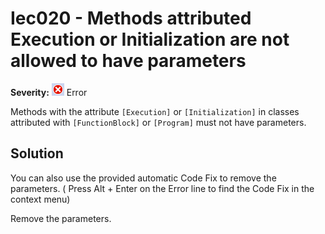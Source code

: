 # Iec020 - Methods attributed Execution or Initialization are not allowed to have parameters

**Severity:** ![Error](../images/Error.png) Error

Methods with the attribute `[Execution]` or `[Initialization]` in classes attributed with `[FunctionBlock]` or `[Program]` must not have parameters.

## Solution

You can also use the provided automatic Code Fix to remove the parameters. ( Press Alt + Enter on the Error line to find the Code Fix in the context menu) 


Remove the parameters.